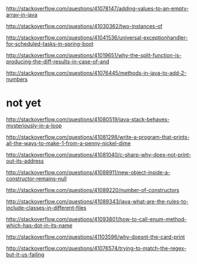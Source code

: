 http://stackoverflow.com/questions/41078147/adding-values-to-an-empty-array-in-java

http://stackoverflow.com/questions/41030362/two-instances-of

http://stackoverflow.com/questions/41041536/universal-exceptionhandler-for-scheduled-tasks-in-spring-boot

http://stackoverflow.com/questions/41019651/why-the-split-function-is-producing-the-diff-results-in-case-of-and

http://stackoverflow.com/questions/41076445/methods-in-java-to-add-2-numbers

not yet
====

http://stackoverflow.com/questions/41080519/java-stack-behaves-mysteriously-in-a-loop

http://stackoverflow.com/questions/41081298/write-a-program-that-prints-all-the-ways-to-make-1-from-a-penny-nickel-dime

http://stackoverflow.com/questions/41081040/c-sharp-why-does-not-print-out-its-address

http://stackoverflow.com/questions/41088911/new-object-inside-a-constructor-remains-null

http://stackoverflow.com/questions/41089220/number-of-constructors

http://stackoverflow.com/questions/41089343/java-what-are-the-rules-to-include-classes-in-different-files

http://stackoverflow.com/questions/41093801/how-to-call-enum-method-which-has-dot-in-its-name

http://stackoverflow.com/questions/41103596/why-doesnt-the-card-print

http://stackoverflow.com/questions/41076574/trying-to-match-the-regex-but-it-us-failing